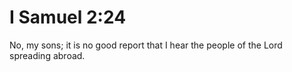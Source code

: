 # I Samuel 2:24

No, my sons; it is no good report that I hear the people of the Lord spreading abroad.
